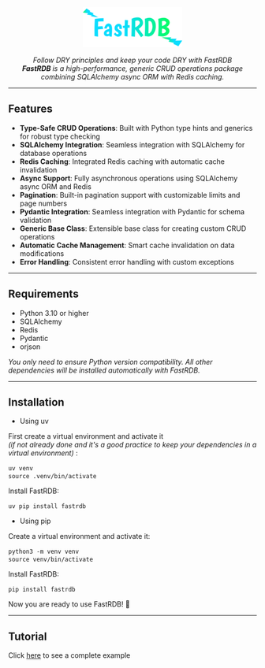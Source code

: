 <p align="center">
  <a href="https://github.com/biisal/fastrdb">
    <img src="assets/fastrdb.png?raw=true" alt="fastRDB." width="40%" height="auto">
  </a>
</p>

<p align="center">
<i>Follow DRY principles and keep your code DRY with FastRDB</i>
<br>
<i> <span style="font-weight: bold;">FastRDB </span> is a high-performance, generic CRUD operations package combining SQLAlchemy async ORM with Redis caching.</i>
</p>

---

## Features
- **Type-Safe CRUD Operations**: Built with Python type hints and generics for robust type checking
- **SQLAlchemy Integration**: Seamless integration with SQLAlchemy for database operations
- **Redis Caching**: Integrated Redis caching with automatic cache invalidation
- **Async Support**: Fully asynchronous operations using SQLAlchemy async ORM and Redis
- **Pagination**: Built-in pagination support with customizable limits and page numbers
- **Pydantic Integration**: Seamless integration with Pydantic for schema validation
- **Generic Base Class**: Extensible base class for creating custom CRUD operations
- **Automatic Cache Management**: Smart cache invalidation on data modifications
- **Error Handling**: Consistent error handling with custom exceptions

---

## Requirements

- Python 3.10 or higher
- SQLAlchemy
- Redis
- Pydantic
- orjson


*You only need to ensure Python version compatibility. All other dependencies will be installed automatically with FastRDB.*

---

## Installation

 - Using uv

First create a virtual environment and activate it<br> 
<i> (if not already done and it's a good practice to keep your dependencies in a virtual environment) </i> :
    
```console
uv venv
source .venv/bin/activate 
```

Install FastRDB:
```console
uv pip install fastrdb
```


 - Using pip

Create a virtual environment and activate it:

    
```console
python3 -m venv venv
source venv/bin/activate
```
Install FastRDB:

```console
pip install fastrdb
```
Now you are ready to use FastRDB! 🤩

---


## Tutorial

Click [here](/tutorial) to see a complete example

